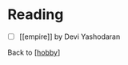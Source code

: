 # Reading

- [ ] [[empire]] by Devi Yashodaran

Back to [[hobby]]

[//begin]: # "Autogenerated link references for markdown compatibility"
[hobby]: hobby.md "Hobby"
[//end]: # "Autogenerated link references"
